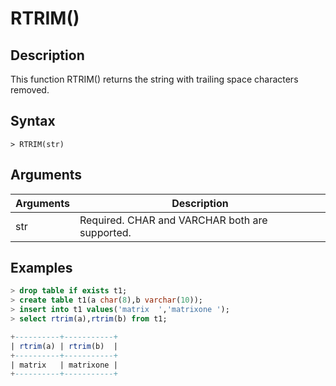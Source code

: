 # **RTRIM()**

## **Description**

This function RTRIM() returns the string with trailing space characters removed.

## **Syntax**

```
> RTRIM(str)
```

## **Arguments**

|  Arguments   | Description  |
|  ----  | ----  |
| str | Required.  CHAR and VARCHAR both are supported.|

## **Examples**

```sql
> drop table if exists t1;
> create table t1(a char(8),b varchar(10));
> insert into t1 values('matrix  ','matrixone ');
> select rtrim(a),rtrim(b) from t1;

+----------+-----------+
| rtrim(a) | rtrim(b)  |
+----------+-----------+
| matrix   | matrixone |
+----------+-----------+
```
